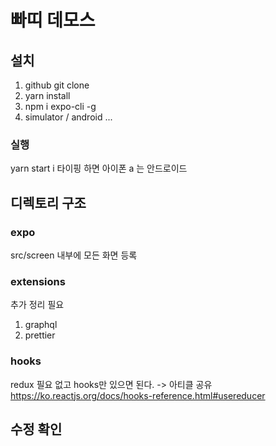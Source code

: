 # 빠띠 데모스

## 설치

1. github git clone
2. yarn install
3. npm i expo-cli -g
4. simulator / android ...

### 실행

yarn start
i 타이핑 하면 아이폰
a 는 안드로이드

## 디렉토리 구조

### expo

src/screen 내부에 모든 화면 등록

### extensions

추가 정리 필요

1. graphql
2. prettier

### hooks

redux 필요 없고 hooks만 있으면 된다. -> 아티클 공유
https://ko.reactjs.org/docs/hooks-reference.html#usereducer

## 수정 확인